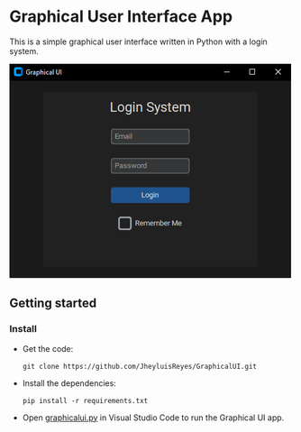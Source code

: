 # Graphical User Interface App
This is a simple graphical user interface written in Python with a login system.

  ![Graphical User Interface Screenshot](images/GUIScreenshot.png)

## Getting started

### Install
- Get the code:

    ```
    git clone https://github.com/JheyluisReyes/GraphicalUI.git
    ```

- Install the dependencies:
    ```
    pip install -r requirements.txt
    ```

- Open [graphicalui.py](graphicalui.py) in Visual Studio Code to run the Graphical UI app.


